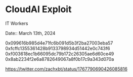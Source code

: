 # CloudAI Exploit

IT Workers

Date:: March 13th, 2024

0x099616b985d4e71fc6b091d5b3f2ba27003eba57
0xfcffc1355361428b9133798934d51442e0c743f6
0xf003618ec1b66095dc79b172c26305ae6d60ce49
0x8ab2234f2e6a8782649067a8f0b17c9a343d070a

https://twitter.com/zachxbt/status/1767790690426085816